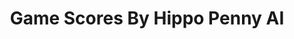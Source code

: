 ---
title: Game Scores By Hippo Penny AI
layout: scoredetail
permalink: /meta-score/beyond-good-and-evil-20th-anniversary-edition
header:
  teaser: /assets/images/beyond-good-and-evil-20th-anniversary-edition.jpg
  video:
    id: bZPcE8dePSo
    provider: youtube
---